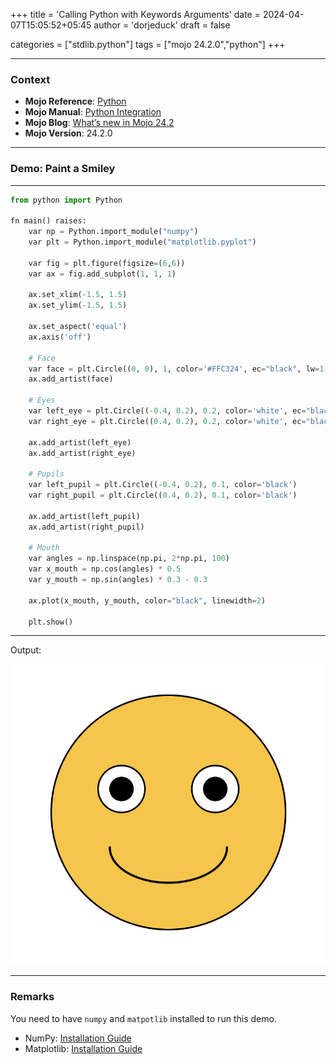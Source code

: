 +++
title = 'Calling Python with Keywords Arguments'
date = 2024-04-07T15:05:52+05:45
author = 'dorjeduck'
draft = false

categories = ["stdlib.python"]
tags = ["mojo 24.2.0","python"]
+++


---

### Context

- **Mojo Reference**: [Python](https://docs.modular.com/mojo/stdlib/python/)
- **Mojo Manual**: [Python Integration](https://docs.modular.com/mojo/manual/python/)
- **Mojo Blog**: [What’s new in Mojo 24.2](https://www.modular.com/blog/whats-new-in-mojo-24-2-mojo-nightly-enhanced-python-interop-oss-stdlib-and-more)
- **Mojo Version**: 24.2.0

---

### Demo: Paint a Smiley

---
  
```python
from python import Python

fn main() raises:
    var np = Python.import_module("numpy")
    var plt = Python.import_module("matplotlib.pyplot")
 
    var fig = plt.figure(figsize=(6,6))
    var ax = fig.add_subplot(1, 1, 1)

    ax.set_xlim(-1.5, 1.5)
    ax.set_ylim(-1.5, 1.5)

    ax.set_aspect('equal')
    ax.axis('off')

    # Face
    var face = plt.Circle((0, 0), 1, color='#FFC324', ec="black", lw=1.5)
    ax.add_artist(face)

    # Eyes
    var left_eye = plt.Circle((-0.4, 0.2), 0.2, color='white', ec="black", lw=1.5)
    var right_eye = plt.Circle((0.4, 0.2), 0.2, color='white', ec="black", lw=1.5)

    ax.add_artist(left_eye)
    ax.add_artist(right_eye)

    # Pupils
    var left_pupil = plt.Circle((-0.4, 0.2), 0.1, color='black')    
    var right_pupil = plt.Circle((0.4, 0.2), 0.1, color='black')
    
    ax.add_artist(left_pupil)
    ax.add_artist(right_pupil)

    # Mouth
    var angles = np.linspace(np.pi, 2*np.pi, 100)
    var x_mouth = np.cos(angles) * 0.5
    var y_mouth = np.sin(angles) * 0.3 - 0.3
    
    ax.plot(x_mouth, y_mouth, color="black", linewidth=2)

    plt.show()
```

---

Output:

![keep smiling](keep-smiling.png)

---

### Remarks

You need to have `numpy` and `matpotlib` installed to run this demo.

- NumPy: [Installation Guide](https://numpy.org/install/)
- Matplotlib: [Installation Guide](https://matplotlib.org/stable/users/installing.html)
